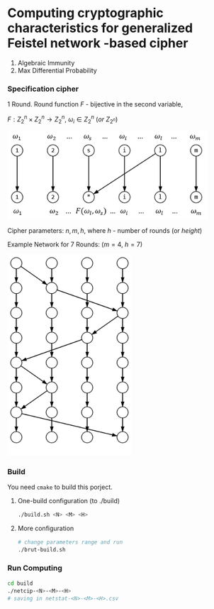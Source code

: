 
# Computing cryptographic characteristics for generalized Feistel network -based cipher

1. Algebraic Immunity
2. Max Differential Probability

### Specification cipher

1 Round. Round function $F$ - bijective in the second variable,

$F:Z_2^n \times Z_2^n\to Z_2^n,\  \omega_i \in Z_2^n\ (or\ Z_{2^n})$


<img src="img/round.png" alt="round" style="zoom:85%;" />

Cipher parameters: $n, m, h$, where $h$ - number of rounds (or *height*)

Example Network for 7 Rounds: ($m=4,\ h=7$)

<img src="img/example.png" alt="example" style="zoom:80%;" />

### Build

You need `cmake` to build this porject.

1. One-build configuration (to ./build)

   ```bash
   ./build.sh <N> <M> <H>
   ```

2. More configuration

   ```bash
   # change parameters range and run
   ./brut-build.sh
   ```

### Run Computing

```bash
cd build
./netcip-<N>-<M>-<H>
# saving in netstat-<N>-<M>-<H>.csv
```
